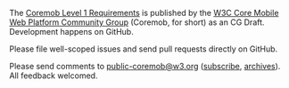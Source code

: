 The [Coremob Level 1 Requirements](http://coremob.github.com/COREMOB-1-REQ/index.html) is published by the [W3C Core Mobile Web Platform Community Group](http://coremob.org) (Coremob, for short) as an CG Draft. Development happens on GitHub.

Please file well-scoped issues and send pull requests directly on GitHub.

Please send comments to [public-coremob@w3.org](mailto:public-coremob@w3.org?subject=[COREMOB-1-REQ]) ([subscribe](mailto:public-coremob-request@w3.org), [archives](http://lists.w3.org/Archives/Public/public-coremob/)). All feedback welcomed.
